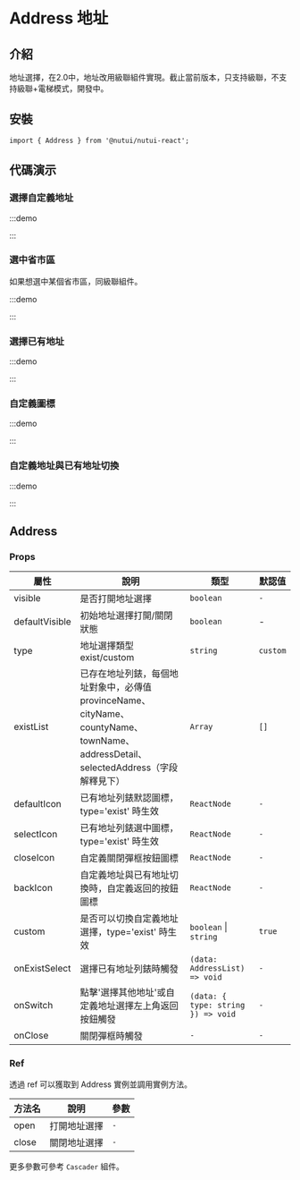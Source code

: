 # Address 地址

## 介紹

地址選擇，在2.0中，地址改用級聯組件實現。截止當前版本，只支持級聯，不支持級聯+電梯模式，開發中。

## 安裝

```tsx
import { Address } from '@nutui/nutui-react';
```

## 代碼演示

### 選擇自定義地址

:::demo

<CodeBlock src='h5/demo1.tsx'></CodeBlock>

:::

### 選中省市區

如果想選中某個省市區，同級聯組件。

:::demo

<CodeBlock src='h5/demo2.tsx'></CodeBlock>

:::

### 選擇已有地址

:::demo

<CodeBlock src='h5/demo3.tsx'></CodeBlock>

:::

### 自定義圖標

:::demo

<CodeBlock src='h5/demo4.tsx'></CodeBlock>

:::

### 自定義地址與已有地址切換

:::demo

<CodeBlock src='h5/demo5.tsx'></CodeBlock>

:::

## Address

### Props

| 屬性 | 說明 | 類型 | 默認值 |
| --- | --- | --- | --- |
| visible | 是否打開地址選擇 | `boolean` | `-` |
| defaultVisible | 初始地址選擇打開/關閉狀態 | `boolean` | - |
| type | 地址選擇類型 exist/custom | `string` | `custom` |
| existList | 已存在地址列錶，每個地址對象中，必傳值provinceName、cityName、countyName、townName、addressDetail、selectedAddress（字段解釋見下） | `Array` | `[]` |
| defaultIcon | 已有地址列錶默認圖標，type='exist' 時生效 | `ReactNode` | `-` |
| selectIcon | 已有地址列錶選中圖標，type='exist' 時生效 | `ReactNode` | `-` |
| closeIcon | 自定義關閉彈框按鈕圖標 | `ReactNode` | `-` |
| backIcon | 自定義地址與已有地址切換時，自定義返回的按鈕圖標 | `ReactNode` | `-` |
| custom | 是否可以切換自定義地址選擇，type='exist' 時生效 | `boolean` \| `string` | `true` |
| onExistSelect | 選擇已有地址列錶時觸發 | `(data: AddressList) => void` | `-` |
| onSwitch | 點擊'選擇其他地址'或自定義地址選擇左上角返回按鈕觸發 | `(data: { type: string }) => void` | `-` |
| onClose | 關閉彈框時觸發 | `-` | `-` |

### Ref

透過 ref 可以獲取到 Address 實例並調用實例方法。

| 方法名 | 說明 | 參數 |
| ---- | ---- | ---- |
| open | 打開地址選擇 | `-` |
| close | 關閉地址選擇 | `-` |

更多參數可參考 `Cascader` 組件。